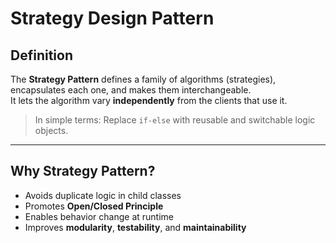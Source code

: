 # Strategy Design Pattern

## Definition  
The **Strategy Pattern** defines a family of algorithms (strategies), encapsulates each one, and makes them interchangeable.  
It lets the algorithm vary **independently** from the clients that use it.

> In simple terms: Replace `if-else` with reusable and switchable logic objects.

---

## Why Strategy Pattern?

- Avoids duplicate logic in child classes  
- Promotes **Open/Closed Principle**  
- Enables behavior change at runtime  
- Improves **modularity**, **testability**, and **maintainability**


